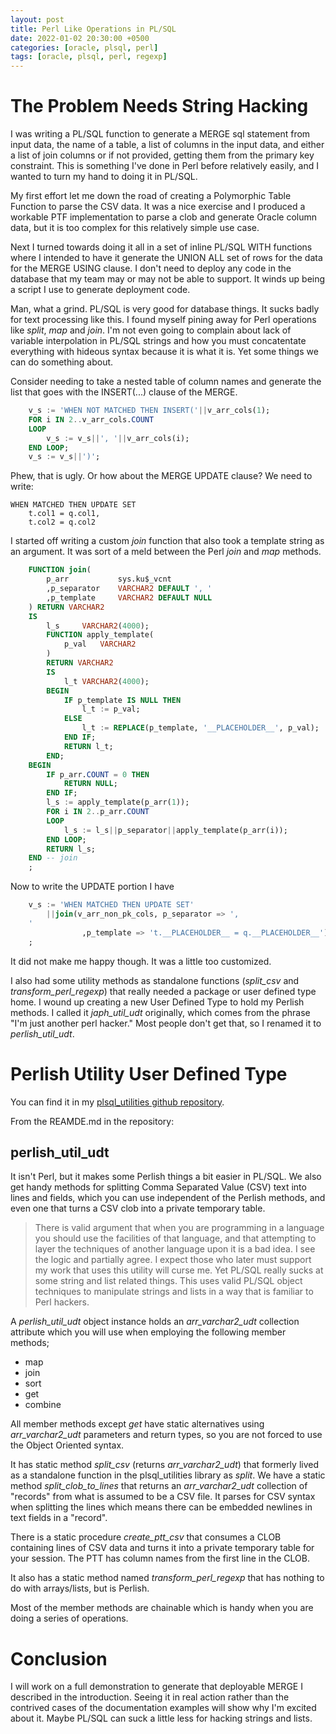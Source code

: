 ```yaml
---
layout: post
title: Perl Like Operations in PL/SQL
date: 2022-01-02 20:30:00 +0500
categories: [oracle, plsql, perl]
tags: [oracle, plsql, perl, regexp]
---
```


# The Problem Needs String Hacking

I was writing a PL/SQL function to generate a MERGE sql statement from input data, the name of a table, 
a list of columns in the input data,
and either a list of join columns or if not provided, getting them from the primary key constraint.
This is something I've done in Perl before relatively easily, and I wanted to turn my hand to
doing it in PL/SQL.

My first effort let me down the road of creating a Polymorphic Table Function to parse the CSV data.
It was a nice exercise and I produced a workable PTF implementation to parse a clob and generate
Oracle column data, but it is too complex for this relatively simple use case.

Next I turned towards doing it all in a set of inline PL/SQL WITH functions where I intended to have
it generate the UNION ALL set of rows for the data for the MERGE USING clause. I don't need to deploy
any code in the database that my team may or may not be able to support. It winds up being
a script I use to generate deployment code.

Man, what a grind.
PL/SQL is very good for database things. It sucks badly for text processing like this.
I found myself pining away for Perl operations like *split*, *map* and *join*. I'm not even going to complain
about lack of variable interpolation in PL/SQL strings and how you must concatentate everything with hideous syntax
because it is what it is. Yet some things we can do something about.

Consider needing to take a nested table of column names and generate the list that goes
with the INSERT(...) clause of the MERGE.

```sql
    v_s := 'WHEN NOT MATCHED THEN INSERT('||v_arr_cols(1);
    FOR i IN 2..v_arr_cols.COUNT
    LOOP
        v_s := v_s||', '||v_arr_cols(i);
    END LOOP;
    v_s := v_s||')';
```
Phew, that is ugly. Or how about the MERGE UPDATE clause? We need to write:

    WHEN MATCHED THEN UPDATE SET
        t.col1 = q.col1,
        t.col2 = q.col2

I started off writing a custom *join* function that also took a template string as an argument.
It was sort of a meld between the Perl *join* and *map* methods.

```sql
    FUNCTION join(
        p_arr           sys.ku$_vcnt
        ,p_separator    VARCHAR2 DEFAULT ', '
        ,p_template     VARCHAR2 DEFAULT NULL
    ) RETURN VARCHAR2
    IS
        l_s     VARCHAR2(4000);
        FUNCTION apply_template(
            p_val   VARCHAR2
        )
        RETURN VARCHAR2
        IS
            l_t VARCHAR2(4000);
        BEGIN
            IF p_template IS NULL THEN
                l_t := p_val;
            ELSE 
                l_t := REPLACE(p_template, '__PLACEHOLDER__', p_val);
            END IF;
            RETURN l_t;
        END;
    BEGIN
        IF p_arr.COUNT = 0 THEN
            RETURN NULL;
        END IF;
        l_s := apply_template(p_arr(1));
        FOR i IN 2..p_arr.COUNT
        LOOP
            l_s := l_s||p_separator||apply_template(p_arr(i));
        END LOOP;
        RETURN l_s;
    END -- join
    ;
```

Now to write the UPDATE portion I have
```sql
    v_s := 'WHEN MATCHED THEN UPDATE SET'
        ||join(v_arr_non_pk_cols, p_separator => ',
    '
                ,p_template => 't.__PLACEHOLDER__ = q.__PLACEHOLDER__')
    ;
```
It did not make me happy though. It was a little too customized.

I also had some utility methods as standalone functions (*split_csv* and *transform_perl_regexp*) that
really needed a package or user defined type home. I wound up creating a new User Defined Type
to hold my Perlish methods. I called it *japh_util_udt* originally, which comes from the phrase "I'm just another perl hacker."
Most people don't get that, so I renamed it to *perlish_util_udt*.

# Perlish Utility User Defined Type

You can find it in 
my [plsql_utilities github repository](https://github.com/lee-lindley/plsql_utilities). 

From the REAMDE.md in the repository:

## perlish_util_udt

It isn't Perl, but it makes some Perlish things a bit easier in PL/SQL. We also get
handy methods for splitting Comma Separated Value (CSV) text into lines and fields,
which you can use independent of the Perlish methods, and even one that turns a CSV
clob into a private temporary table.

> There is valid argument
that when you are programming in a language you should use the facilities of that language, 
and that attempting to layer the techniques of another language upon it is a bad idea. I see the logic
and partially agree. I expect those who later must support my work that uses this utility will curse me. Yet
PL/SQL really sucks at some string and list related things. This uses valid PL/SQL object techniques
to manipulate strings and lists in a way that is familiar to Perl hackers. 

A *perlish_util_udt* object instance holds an *arr_varchar2_udt* collection attribute which you will use when employing the following member methods;

- map
- join
- sort
- get
- combine

All member methods except *get* have static alternatives using *arr_varchar2_udt* parameters and return types, so you
are not forced to use the Object Oriented syntax.

It has static method *split_csv* (returns *arr_varchar2_udt*) that 
formerly lived as a standalone function in the plsql_utilities library as *split*.
We have a static method *split_clob_to_lines* that returns an *arr_varchar2_udt* collection
of "records" from what is assumed to be a CSV file. It parses for CSV syntax when splitting the lines
which means there can be embedded newlines in text fields in a "record".

There is a static procedure *create_ptt_csv* that consumes a CLOB containing lines of CSV data
and turns it into a private temporary table for your session. The PTT has column names from the
first line in the CLOB.

It also has a static method named *transform_perl_regexp* that has nothing to do with arrays/lists, but is Perlish.

Most of the member methods are chainable which is handy when you are doing a series of operations.


# Conclusion

I will work on a full demonstration to generate that deployable MERGE I described
in the introduction. Seeing it in real action rather than the contrived cases
of the documentation examples will show why I'm excited about it. Maybe PL/SQL
can suck a little less for hacking strings and lists.
